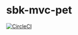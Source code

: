 # sbk-mvc-pet

[![CircleCI](https://circleci.com/gh/iamthatos/sbk-mvc-pet.svg?style=svg)](https://circleci.com/gh/iamthatos/sbk-mvc-pet)
